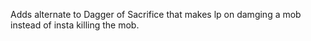 Adds alternate to Dagger of Sacrifice that makes lp on damging a mob instead of insta killing the mob.
